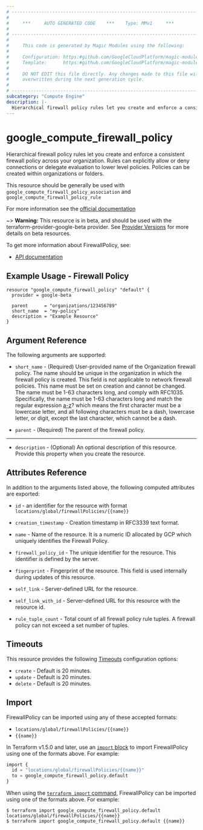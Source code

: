 ```yaml
---
# ----------------------------------------------------------------------------
#
#     ***     AUTO GENERATED CODE    ***    Type: MMv1     ***
#
# ----------------------------------------------------------------------------
#
#     This code is generated by Magic Modules using the following:
#
#     Configuration: https:#github.com/GoogleCloudPlatform/magic-modules/tree/main/mmv1/products/compute/FirewallPolicy.yaml
#     Template:      https:#github.com/GoogleCloudPlatform/magic-modules/tree/main/mmv1/templates/terraform/resource.html.markdown.tmpl
#
#     DO NOT EDIT this file directly. Any changes made to this file will be
#     overwritten during the next generation cycle.
#
# ----------------------------------------------------------------------------
subcategory: "Compute Engine"
description: |-
  Hierarchical firewall policy rules let you create and enforce a consistent firewall policy across your organization.
---
```


# google_compute_firewall_policy

Hierarchical firewall policy rules let you create and enforce a consistent firewall policy across your organization. Rules can explicitly allow or deny connections or delegate evaluation to lower level policies. Policies can be created within organizations or folders.

This resource should be generally be used with `google_compute_firewall_policy_association` and `google_compute_firewall_policy_rule`

For more information see the [official documentation](https://cloud.google.com/vpc/docs/firewall-policies)

~> **Warning:** This resource is in beta, and should be used with the terraform-provider-google-beta provider.
See [Provider Versions](https://terraform.io/docs/providers/google/guides/provider_versions.html) for more details on beta resources.

To get more information about FirewallPolicy, see:

* [API documentation](https://cloud.google.com/compute/docs/reference/rest/v1/firewallPolicies)

## Example Usage - Firewall Policy


```hcl
resource "google_compute_firewall_policy" "default" {
  provider = google-beta
  
  parent      = "organizations/123456789"
  short_name  = "my-policy"
  description = "Example Resource"
}
```

## Argument Reference

The following arguments are supported:


* `short_name` -
  (Required)
  User-provided name of the Organization firewall policy. The name should be unique in the organization in which the firewall policy is created.
  This field is not applicable to network firewall policies. This name must be set on creation and cannot be changed. The name must be 1-63 characters long, and comply with RFC1035.
  Specifically, the name must be 1-63 characters long and match the regular expression [a-z]([-a-z0-9]*[a-z0-9])? which means the first character must be a lowercase letter, and all following characters must be a dash, lowercase letter, or digit, except the last character, which cannot be a dash.

* `parent` -
  (Required)
  The parent of the firewall policy.


- - -


* `description` -
  (Optional)
  An optional description of this resource. Provide this property when you create the resource.


## Attributes Reference

In addition to the arguments listed above, the following computed attributes are exported:

* `id` - an identifier for the resource with format `locations/global/firewallPolicies/{{name}}`

* `creation_timestamp` -
  Creation timestamp in RFC3339 text format.

* `name` -
  Name of the resource. It is a numeric ID allocated by GCP which uniquely identifies the Firewall Policy.

* `firewall_policy_id` -
  The unique identifier for the resource. This identifier is defined by the server.

* `fingerprint` -
  Fingerprint of the resource. This field is used internally during updates of this resource.

* `self_link` -
  Server-defined URL for the resource.

* `self_link_with_id` -
  Server-defined URL for this resource with the resource id.

* `rule_tuple_count` -
  Total count of all firewall policy rule tuples. A firewall policy can not exceed a set number of tuples.


## Timeouts

This resource provides the following
[Timeouts](https://developer.hashicorp.com/terraform/plugin/sdkv2/resources/retries-and-customizable-timeouts) configuration options:

- `create` - Default is 20 minutes.
- `update` - Default is 20 minutes.
- `delete` - Default is 20 minutes.

## Import


FirewallPolicy can be imported using any of these accepted formats:

* `locations/global/firewallPolicies/{{name}}`
* `{{name}}`


In Terraform v1.5.0 and later, use an [`import` block](https://developer.hashicorp.com/terraform/language/import) to import FirewallPolicy using one of the formats above. For example:

```tf
import {
  id = "locations/global/firewallPolicies/{{name}}"
  to = google_compute_firewall_policy.default
}
```

When using the [`terraform import` command](https://developer.hashicorp.com/terraform/cli/commands/import), FirewallPolicy can be imported using one of the formats above. For example:

```
$ terraform import google_compute_firewall_policy.default locations/global/firewallPolicies/{{name}}
$ terraform import google_compute_firewall_policy.default {{name}}
```
